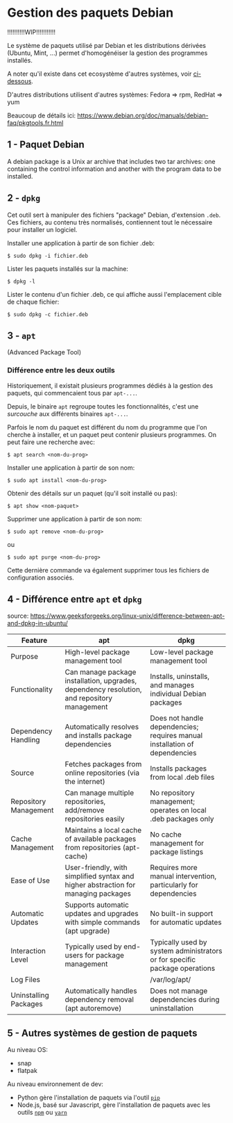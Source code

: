 # Gestion des paquets Debian

!!!!!!!!!!WIP!!!!!!!!!!!

Le système de paquets utilisé par Debian et les distributions dérivées (Ubuntu, Mint, ...) permet d'homogénéiser la gestion des programmes installés.

A noter qu'il existe dans cet ecosystème d'autres systèmes, voir [ci-dessous](#autres).

D'autres distributions utilisent d'autres systèmes: Fedora => rpm, RedHat => yum

Beaucoup de détails ici:
https://www.debian.org/doc/manuals/debian-faq/pkgtools.fr.html

## 1 - Paquet Debian

A debian package is a Unix ar archive that includes two tar archives: one containing the control information and another with the program data to be installed.

## 2 - `dpkg`

Cet outil sert à manipuler des fichiers "package" Debian, d'extension `.deb`.
Ces fichiers, au contenu très normalisés, contiennent tout le nécessaire pour installer un logiciel.

Installer une application à partir de son fichier .deb: 
```
$ sudo dpkg -i fichier.deb
```

Lister les paquets installés sur la machine:
```
$ dpkg -l
```

Lister le contenu d'un fichier .deb, ce qui affiche aussi l'emplacement cible de chaque fichier: 
```
$ sudo dpkg -c fichier.deb
```


## 3 - `apt`

(Advanced Package Tool)

### Différence entre les deux outils

Historiquement, il existait plusieurs programmes dédiés à la gestion des paquets, qui commencaient tous par `apt-...`.

Depuis, le binaire `apt` regroupe toutes les fonctionnalités, c'est une _surcouche_ aux différents binaires `apt-...`.

Parfois le nom du paquet est différent du nom du programme que l'on cherche à installer, et un paquet peut contenir plusieurs programmes.
On peut faire une recherche avec:
```
$ apt search <nom-du-prog>
```

Installer une application à partir de son nom:
```
$ sudo apt install <nom-du-prog>
```

Obtenir des détails sur un paquet (qu'il soit installé ou pas):
```
$ apt show <nom-paquet>
```


Supprimer une application à partir de son nom:
```
$ sudo apt remove <nom-du-prog>
```
ou
```
$ sudo apt purge <nom-du-prog>
```

Cette dernière commande va également supprimer tous les fichiers de configuration associés.

## 4 - Différence entre `apt` et `dpkg`

source: https://www.geeksforgeeks.org/linux-unix/difference-between-apt-and-dpkg-in-ubuntu/

| Feature | apt | dpkg |
|-----|---|----|
| Purpose | High-level package management tool | Low-level package management tool |
| Functionality | Can manage package installation, upgrades, dependency resolution, and repository management | Installs, uninstalls, and manages individual Debian packages |
| Dependency Handling | Automatically resolves and installs package dependencies | Does not handle dependencies; requires manual installation of dependencies |
| Source | Fetches packages from online repositories (via the internet) | Installs packages from local .deb files |
| Repository Management | Can manage multiple repositories, add/remove repositories easily | No repository management; operates on local .deb packages only |
| Cache Management | Maintains a local cache of available packages from repositories (apt-cache) | No cache management for package listings |
| Ease of Use | User-friendly, with simplified syntax and higher abstraction for managing packages  | Requires more manual intervention, particularly for dependencies |
| Automatic Updates | Supports automatic updates and upgrades with simple commands (apt upgrade)  | No built-in support for automatic updates  |
| Interaction Level | Typically used by end-users for package management | Typically used by system administrators or for specific package operations  |
| Log Files | | /var/log/apt/ | /var/log/dpkg.log  |
| Uninstalling Packages | Automatically handles dependency removal (apt autoremove) | Does not manage dependencies during uninstallation |


## 5 - Autres systèmes de gestion de paquets
<a name="autres"></a>

Au niveau OS:
* snap
* flatpak

Au niveau environnement de dev:
* Python gère l'installation de paquets via l'outil
[`pip`](https://fr.wikipedia.org/wiki/Pip_(gestionnaire_de_paquets))
* Node.js, basé sur Javascript, gère l'installation de paquets avec les outils
[`npm`](https://fr.wikipedia.org/wiki/Npm)
ou
[`yarn`](https://fr.wikipedia.org/wiki/Yarn)


